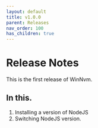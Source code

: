 ```yaml
---
layout: default
title: v1.0.0
parent: Releases
nav_order: 100
has_children: true
---
```


# Release Notes
This is the first release of WinNvm.

## In this.
1. Installing a version of NodeJS
2. Switching NodeJS version.
